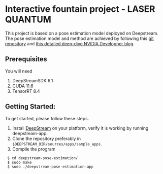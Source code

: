 # Interactive fountain project - LASER QUANTUM

This project is based on a pose estimation model deployed on Deepstream. The pose estimation model and method are achieved by following this [git repository](https://github.com/NVIDIA-AI-IOT/deepstream_pose_estimation) and [this detailed deep-dive NVIDIA Developper blog](https://developer.nvidia.com/blog/creating-a-human-pose-estimation-application-with-deepstream-sdk/?ncid=so-link-52952-vt24&sfdcid=EM08#cid=em08_so-link_en-us).


## Prerequisites
You will need 
1. DeepStreamSDK 6.1
2. CUDA 11.6
3. TensorRT 8.4


## Getting Started:
To get started, please follow these steps.
1. Install [DeepStream](https://developer.nvidia.com/deepstream-sdk) on your platform, verify it is working by running deepstream-app.
2. Clone the repository preferably in `$DEEPSTREAM_DIR/sources/apps/sample_apps`.
3. Compile the program
 ```
  $ cd deepstream-pose-estimation/
  $ sudo make
  $ sudo ./deepstream-pose-estimation-app
```

